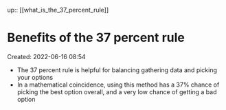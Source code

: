 up:: [[what_is_the_37_percent_rule]]

# Benefits of the 37 percent rule
Created: 2022-06-16 08:54

- The 37 percent rule is helpful for balancing gathering data and picking your options
- In a mathematical coincidence, using this method has a 37% chance of picking the best option overall, and a very low chance of getting a bad option
